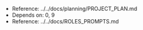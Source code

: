 - Reference: ../../docs/planning/PROJECT_PLAN.md
- Depends on: 0, 9
- Reference: ../../docs/ROLES_PROMPTS.md
